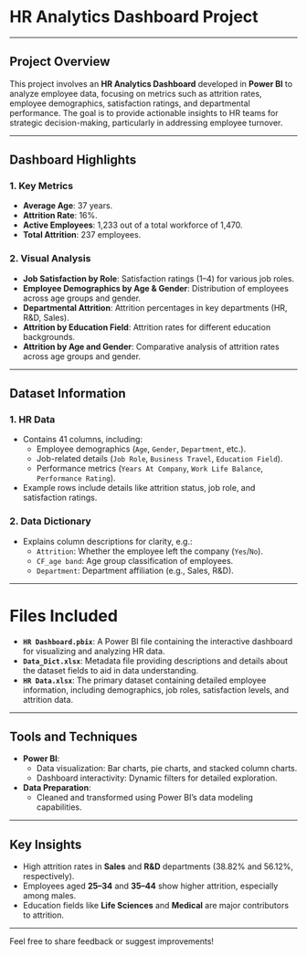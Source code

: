 # HR Analytics Dashboard Project

---

## **Project Overview**
This project involves an **HR Analytics Dashboard** developed in **Power BI** to analyze employee data, focusing on metrics such as attrition rates, employee demographics, satisfaction ratings, and departmental performance. The goal is to provide actionable insights to HR teams for strategic decision-making, particularly in addressing employee turnover.

---

## **Dashboard Highlights**
### 1. **Key Metrics**
- **Average Age**: 37 years.
- **Attrition Rate**: 16%.
- **Active Employees**: 1,233 out of a total workforce of 1,470.
- **Total Attrition**: 237 employees.

### 2. **Visual Analysis**
- **Job Satisfaction by Role**: Satisfaction ratings (1–4) for various job roles.
- **Employee Demographics by Age & Gender**: Distribution of employees across age groups and gender.
- **Departmental Attrition**: Attrition percentages in key departments (HR, R&D, Sales).
- **Attrition by Education Field**: Attrition rates for different education backgrounds.
- **Attrition by Age and Gender**: Comparative analysis of attrition rates across age groups and gender.

---

## **Dataset Information**
### 1. **HR Data**
- Contains 41 columns, including:
  - Employee demographics (`Age`, `Gender`, `Department`, etc.).
  - Job-related details (`Job Role`, `Business Travel`, `Education Field`).
  - Performance metrics (`Years At Company`, `Work Life Balance`, `Performance Rating`).
- Example rows include details like attrition status, job role, and satisfaction ratings.

### 2. **Data Dictionary**
- Explains column descriptions for clarity, e.g.:
  - `Attrition`: Whether the employee left the company (`Yes`/`No`).
  - `CF_age band`: Age group classification of employees.
  - `Department`: Department affiliation (e.g., Sales, R&D).

---

# **Files Included**
- **`HR Dashboard.pbix`**: A Power BI file containing the interactive dashboard for visualizing and analyzing HR data.
- **`Data_Dict.xlsx`**: Metadata file providing descriptions and details about the dataset fields to aid in data understanding.
- **`HR Data.xlsx`**: The primary dataset containing detailed employee information, including demographics, job roles, satisfaction levels, and attrition data.
  
---

## **Tools and Techniques**
- **Power BI**:
  - Data visualization: Bar charts, pie charts, and stacked column charts.
  - Dashboard interactivity: Dynamic filters for detailed exploration.
- **Data Preparation**:
  - Cleaned and transformed using Power BI’s data modeling capabilities.

---

## **Key Insights**
- High attrition rates in **Sales** and **R&D** departments (38.82% and 56.12%, respectively).
- Employees aged **25–34** and **35–44** show higher attrition, especially among males.
- Education fields like **Life Sciences** and **Medical** are major contributors to attrition.

---

Feel free to share feedback or suggest improvements!
